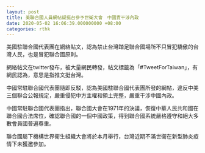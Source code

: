 ```yaml
---
layout: post
title: 美聯合國人員網帖疑挺台參予世衛大會　中國責干涉內政
date: 2020-05-02 16:06:39.000000000 +08:00
categories: rthk
---
```


美國駐聯合國代表團在網絡貼文，認為禁止台灣踏足聯合國場所不只冒犯驕傲的台灣人民，也是冒犯聯合國原則。

網絡帖文在twitter發布，被大量網民轉發，帖文標籤為「#TweetForTaiwan」，有網民認為，意思是指推文挺台灣。

中國常駐聯合國代表團隨即反駁，認為美國駐聯合國代表團所發的網帖，違反中美三個聯合公報規定，嚴重侵犯中方主權和領土完整，嚴重干涉中國內政。

中國常駐聯合國代表團指出，聯合國大會在1971年的決議，恢復中華人民共和國在聯合國合法席位，確認聯合國的一個中國政策，得到聯合國系統嚴格遵守和絕大多數會員國普遍尊重。

聯合國屬下機構世界衛生組織大會將於本月舉行，台灣近期不滿世衛在新型肺炎疫情下未獲邀參加。
